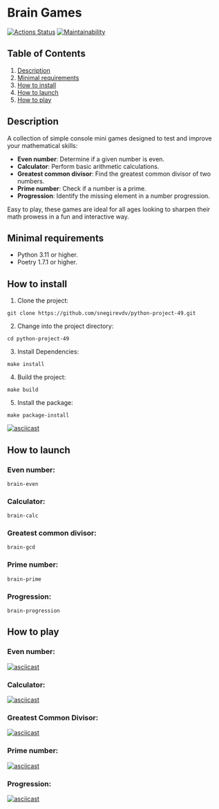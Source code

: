 # Brain Games
[![Actions Status](https://github.com/snegirevdv/python-project-49/actions/workflows/hexlet-check.yml/badge.svg)](https://github.com/snegirevdv/python-project-49/actions) [![Maintainability](https://api.codeclimate.com/v1/badges/b14f493ee4c8c3a94c85/maintainability)](https://codeclimate.com/github/snegirevdv/python-project-49/maintainability)
## Table of Contents
1. [Description](#description)
2. [Minimal requirements](#minimal-requirements)
3. [How to install](#how-to-install)
4. [How to launch](#how-to-launch)
5. [How to play](#how-to-play)
## Description
A collection of simple console mini games designed to test and improve your mathematical skills:
- **Even number**: Determine if a given number is even.
- **Calculator**: Perform basic arithmetic calculations.
- **Greatest common divisor**: Find the greatest common divisor of two numbers.
- **Prime number**: Check if a number is a prime.
- **Progression**: Identify the missing element in a number progression.

Easy to play, these games are ideal for all ages looking to sharpen their math prowess in a fun and interactive way.
## Minimal requirements
- Python 3.11 or higher.
- Poetry 1.7.1 or higher.
## How to install
1. Clone the project:
```Shell
git clone https://github.com/snegirevdv/python-project-49.git
```
2. Change into the project directory:
```Shell
cd python-project-49
```
3. Install Dependencies:
```Shell
make install
```
4. Build the project:
```Shell
make build
```
5. Install the package:
```Shell
make package-install
```
[![asciicast](https://asciinema.org/a/NgscvFGlFFd10SLUADsYPuytu.svg)](https://asciinema.org/a/NgscvFGlFFd10SLUADsYPuytu)
## How to launch
### Even number:
```Shell
brain-even
```
### Calculator:
```Shell
brain-calc
```
### Greatest common divisor:
```Shell
brain-gcd
```
### Prime number:
```Shell
brain-prime
```
### Progression:
```Shell
brain-progression
```
## How to play
### Even number:
[![asciicast](https://asciinema.org/a/SAB4cgOmgrK19xU2JVG9JTMq9.svg)](https://asciinema.org/a/SAB4cgOmgrK19xU2JVG9JTMq9)
### Calculator:
[![asciicast](https://asciinema.org/a/QeKRoWSHrg2qdsIk1uzgBcMeJ.svg)](https://asciinema.org/a/QeKRoWSHrg2qdsIk1uzgBcMeJ)
### Greatest Common Divisor:
[![asciicast](https://asciinema.org/a/KEFtpxG4WM2RAVAnm44lsva3W.svg)](https://asciinema.org/a/KEFtpxG4WM2RAVAnm44lsva3W)
### Prime number:
[![asciicast](https://asciinema.org/a/IUO1aoRUKcc3Pdqf1xWeOlA8j.svg)](https://asciinema.org/a/IUO1aoRUKcc3Pdqf1xWeOlA8j)
### Progression:
[![asciicast](https://asciinema.org/a/iEAYB9N0TvTeorwTbZYZfm3Lw.svg)](https://asciinema.org/a/iEAYB9N0TvTeorwTbZYZfm3Lw)